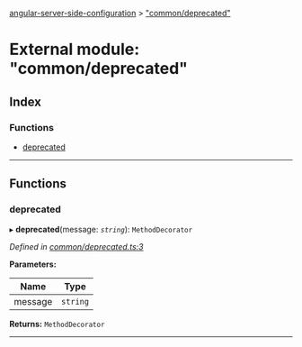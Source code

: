 [angular-server-side-configuration](../README.md) > ["common/deprecated"](../modules/_common_deprecated_.md)

# External module: "common/deprecated"

## Index

### Functions

* [deprecated](_common_deprecated_.md#deprecated)

---

## Functions

<a id="deprecated"></a>

###  deprecated

▸ **deprecated**(message: *`string`*): `MethodDecorator`

*Defined in [common/deprecated.ts:3](https://github.com/kyubisation/angular-server-side-configuration/blob/c276a03/src/common/deprecated.ts#L3)*

**Parameters:**

| Name | Type |
| ------ | ------ |
| message | `string` |

**Returns:** `MethodDecorator`

___

